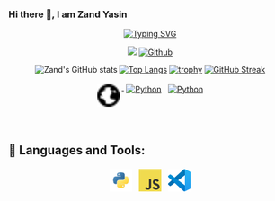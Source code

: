 ### Hi there 👋, I am Zand Yasin


<!-- <img style="width: 200px" src="https://scontent.fbgw4-2.fna.fbcdn.net/v/t1.6435-9/239480672_1325249231237274_9068041224251568507_n.jpg?_nc_cat=105&ccb=1-5&_nc_sid=8bfeb9&_nc_ohc=_xf3pLrCFMwAX-7_yas&_nc_ht=scontent.fbgw4-2.fna&oh=b54e4b845504ccfb622bb9559aaeeb53&oe=6157F3F3" align="right"> -->

<div align="center">

  [![Typing SVG](https://readme-typing-svg.herokuapp.com?color=8FC7F7&multiline=true&height=80&lines=I'm+Full-Stack+Developer;I'm+Mobile+Developer;I'm+Passionate+Programmer)](https://git.io/typing-svg)

  
  ![](https://komarev.com/ghpvc/?username=zand-yasin)
[![Github](https://img.shields.io/github/followers/zand-yasin?label=Follow&style=social)](https://github.com/CharalambosIoannou)
</div>

  <div align="center">
  
![Zand's GitHub stats](https://github-readme-stats.vercel.app/api?username=zand-yasin&show_icons=true&theme=gotham)
[![Top Langs](https://github-readme-stats.vercel.app/api/top-langs/?username=zand-yasin&hide=swift,kotlin,objective-c&langs_count=8)](https://github.com/zand-yasin/github-readme-stats)
[![trophy](https://github-profile-trophy.vercel.app/?username=zand-yasin&theme=onedark)](https://github.com/zand-yasin/github-profile-trophy)
[![GitHub Streak](https://github-readme-streak-stats.herokuapp.com/?user=zand-yasin&theme=tokyonight)](https://git.io/streak-stats)
</div>

<div align="center">


</div>



<p align="center">
 <a href="https://charalambosioannou.github.io/" target="_blank" rel="noopener noreferrer"> <img src="https://raw.githubusercontent.com/iconic/open-iconic/master/svg/globe.svg" alt="Python" height="40" style="vertical-align:top; margin:4px"> </a>
 <a href="https://linkedin.com/in/charalambosioannou" target="_blank" rel="noopener noreferrer"> <img src="https://cdn.jsdelivr.net/npm/simple-icons@v3/icons/linkedin.svg" alt="Python" height="40" style="vertical-align:top; margin:4px"></a>
 <a href="mailto:cioannou1997@gmail.com"> <img src="https://cdn.jsdelivr.net/npm/simple-icons@v3/icons/gmail.svg" alt="Python" height="40" style="vertical-align:top; margin:4px"></a>
</p>

<br />

## 🧰 Languages and Tools:
<p align="center">
<img src="https://raw.githubusercontent.com/github/explore/80688e429a7d4ef2fca1e82350fe8e3517d3494d/topics/python/python.png" alt="Python" height="40" style="vertical-align:top; margin:4px">
<img src="https://raw.githubusercontent.com/github/explore/80688e429a7d4ef2fca1e82350fe8e3517d3494d/topics/javascript/javascript.png" alt="Javascript" height="40" style="vertical-align:top; margin:4px">
<img src="https://raw.githubusercontent.com/github/explore/80688e429a7d4ef2fca1e82350fe8e3517d3494d/topics/visual-studio-code/visual-studio-code.png" alt="VS Code" height="40" style="vertical-align:top; margin:4px">
</p>



<!-- [![Readme Card](https://github-readme-stats.vercel.app/api/pin/?username=zand-yasin&repo=zand-yasin)](https://github.com/zand-yasin/zand-yasin) -->
